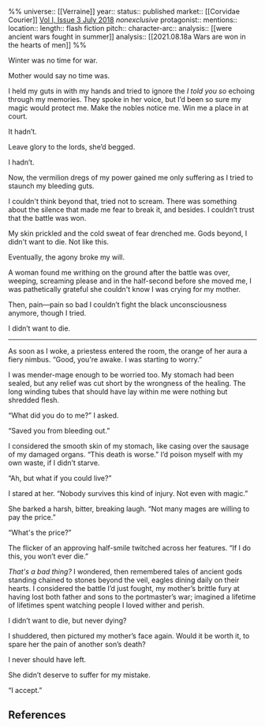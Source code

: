 %%
universe:: [[Verraine]]
year:: 
status:: published
market:: [[Corvidae Courier]] [Vol I, Issue 3 July 2018](https://indd.adobe.com/view/949c5c25-cb26-4767-b787-1546fc2e20c9) *nonexclusive* 
protagonist:: 
mentions:: 
location:: 
length:: flash fiction
pitch:: 
character-arc::
analysis:: [[were ancient wars fought in summer]]
analysis:: [[2021.08.18a Wars are won in the hearts of men]]
%% 

Winter was no time for war. 

Mother would say no time was. 

I held my guts in with my hands and tried to ignore the _I told you so_ echoing through my memories. They spoke in her voice, but I’d been so sure my magic would protect me. Make the nobles notice me. Win me a place in at court. 

It hadn’t.

Leave glory to the lords, she’d begged. 

I hadn’t. 

Now, the vermilion dregs of my power gained me only suffering as I tried to staunch my bleeding guts. 

I couldn't think beyond that, tried not to scream. There was something about the silence that made me fear to break it, and besides. I couldn’t trust that the battle was won. 

My skin prickled and the cold sweat of fear drenched me. Gods beyond, I didn't want to die. Not like this.

Eventually, the agony broke my will.

A woman found me writhing on the ground after the battle was over, weeping, screaming please and in the half-second before she moved me, I was pathetically grateful she couldn't know I was crying for my mother. 

Then, pain—pain so bad I couldn’t fight the black unconsciousness anymore, though I tried.  

I didn’t want to die.

* * * 

As soon as I woke, a priestess entered the room, the orange of her aura a fiery nimbus. “Good, you're awake. I was starting to worry.”

I was mender-mage enough to be worried too. My stomach had been sealed, but any relief was cut short by the wrongness of the healing. The long winding tubes that should have lay within me were nothing but shredded flesh. 

“What did you do to me?” I asked. 

“Saved you from bleeding out.”

I considered the smooth skin of my stomach, like casing over the sausage of my damaged organs. “This death is worse.” I’d poison myself with my own waste, if I didn’t starve.

“Ah, but what if you could live?”

I stared at her. “Nobody survives this kind of injury. Not even with magic.”

She barked a harsh, bitter, breaking laugh. “Not many mages are willing to pay the price.” 

“What's the price?” 

The flicker of an approving half-smile twitched across her features. “If I do this, you won’t ever die.”

_That's a bad thing?_ I wondered, then remembered tales of ancient gods standing chained to stones beyond the veil, eagles dining daily on their hearts. I considered the battle I’d just fought, my mother’s brittle fury at having lost both father and sons to the portmaster’s war; imagined a lifetime of lifetimes spent watching people I loved wither and perish.

I didn’t want to die, but never dying?

I shuddered, then pictured my mother’s face again. Would it be worth it, to spare her the pain of another son’s death? 

I never should have left. 

She didn’t deserve to suffer for my mistake. 

“I accept.” 

## References
